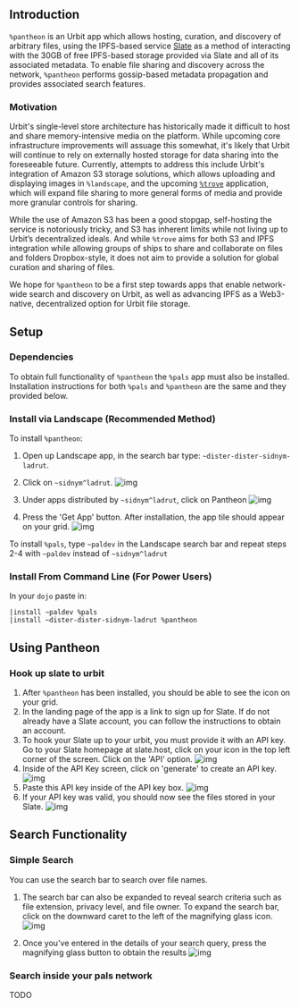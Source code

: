 ## Introduction
`%pantheon` is an Urbit app which allows hosting, curation, and discovery of arbitrary files, using the IPFS-based service [Slate](https://slate.host) as a method of interacting with the 30GB of free IPFS-based storage provided via Slate and all of its associated metadata. To enable file sharing and discovery across the network, `%pantheon` performs gossip-based metadata propagation and provides associated search features.

### Motivation
Urbit's single-level store architecture has historically made it difficult to host and share memory-intensive media on the platform. While upcoming core infrastructure improvements will assuage this somewhat, it's likely that Urbit will continue to rely on externally hosted storage for data sharing into the foreseeable future. Currently, attempts to address this include Urbit's integration of Amazon S3 storage solutions, which allows uploading and displaying images in `%landscape`, and the upcoming [`%trove`](https://urbit.org/grants/trove) application, which will expand file sharing to more general forms of media and provide more granular controls for sharing.

While the use of Amazon S3 has been a good stopgap, self-hosting the service is notoriously tricky, and S3 has inherent limits while not living up to Urbit’s decentralized ideals. And while `%trove` aims for both S3 and IPFS integration while allowing groups of ships to share and collaborate on files and folders Dropbox-style, it does not aim to provide a solution for global curation and sharing of files.

We hope for `%pantheon` to be a first step towards apps that enable network-wide search and discovery on Urbit, as well as advancing IPFS as a Web3-native, decentralized option for Urbit file storage.

## Setup

### Dependencies
To obtain full functionality of `%pantheon` the `%pals` app must also be installed. Installation instructions for both `%pals` and `%pantheon` are the same and they provided below.

### Install via Landscape (Recommended Method)
To install `%pantheon`:
1. Open up Landscape app, in the search bar type: `~dister-dister-sidnym-ladrut`.

2. Click on `~sidnym^ladrut`.
![img](https://i.imgur.com/2rzpu0D.png)

3. Under apps distributed by `~sidnym^ladrut`, click on Pantheon
![img](https://i.imgur.com/FQtqgw1.png)

4. Press the 'Get App' button. After installation, the app tile should appear on your grid.
![img](https://i.imgur.com/v1dn8W9.png)

To install `%pals`, type `~paldev` in the Landscape search bar and repeat steps 2-4 with `~paldev` instead of `~sidnym^ladrut`

### Install From Command Line (For Power Users)
In your `dojo` paste in:

```
|install ~paldev %pals
|install ~dister-dister-sidnym-ladrut %pantheon
```

## Using Pantheon

### Hook up slate to urbit
1. After `%pantheon` has been installed, you should be able to see the icon on your grid.
2. In the landing page of the app is a link to sign up for Slate. If do not already have a Slate account, you can follow the instructions to obtain an account.
3. To hook your Slate up to your urbit, you must provide it with an API key. Go to your Slate homepage at slate.host, click on your icon in the top left corner of the screen. Click on the 'API' option.
  ![img](https://i.imgur.com/giVPKlP.png)
4. Inside of the API Key screen, click on 'generate' to create an API key.
  ![img](https://imgur.com/JY2jrmN.png)
5. Paste this API key inside of the API key box.
  ![img](https://i.imgur.com/8XOFTlW.png)
6. If your API key was valid, you should now see the files stored in your Slate.
  ![img](https://i.imgur.com/HbyzW1n.png)

## Search Functionality

### Simple Search
You can use the search bar to search over file names.
1. The search bar can also be expanded to reveal search criteria such as file extension, privacy level, and file owner. To expand the search bar, click on the downward caret to the left of the magnifying glass icon.
  ![img](https://i.imgur.com/XD4R4Gg.png)

2. Once you've entered in the details of your search query, press the magnifying glass button to obtain the results
  ![img](https://i.imgur.com/1Sh2nt5.png)

### Search inside your pals network
TODO
